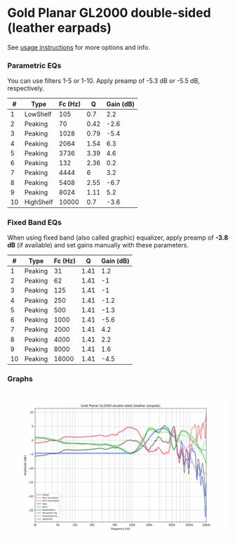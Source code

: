 # Gold Planar GL2000 double-sided (leather earpads)
See [usage instructions](https://github.com/jaakkopasanen/AutoEq#usage) for more options and info.

### Parametric EQs
You can use filters 1-5 or 1-10. Apply preamp of -5.3 dB or -5.5 dB, respectively.

|   # | Type      |   Fc (Hz) |    Q |   Gain (dB) |
|-----|-----------|-----------|------|-------------|
|   1 | LowShelf  |       105 | 0.7  |         2.2 |
|   2 | Peaking   |        70 | 0.42 |        -2.6 |
|   3 | Peaking   |      1028 | 0.79 |        -5.4 |
|   4 | Peaking   |      2064 | 1.54 |         6.3 |
|   5 | Peaking   |      3736 | 3.39 |         4.6 |
|   6 | Peaking   |       132 | 2.36 |         0.2 |
|   7 | Peaking   |      4444 | 6    |         3.2 |
|   8 | Peaking   |      5408 | 2.55 |        -6.7 |
|   9 | Peaking   |      8024 | 1.11 |         5.2 |
|  10 | HighShelf |     10000 | 0.7  |        -3.6 |

### Fixed Band EQs
When using fixed band (also called graphic) equalizer, apply preamp of **-3.8 dB** (if available) and set gains manually with these parameters.

|   # | Type    |   Fc (Hz) |    Q |   Gain (dB) |
|-----|---------|-----------|------|-------------|
|   1 | Peaking |        31 | 1.41 |         1.2 |
|   2 | Peaking |        62 | 1.41 |        -1   |
|   3 | Peaking |       125 | 1.41 |        -1   |
|   4 | Peaking |       250 | 1.41 |        -1.2 |
|   5 | Peaking |       500 | 1.41 |        -1.3 |
|   6 | Peaking |      1000 | 1.41 |        -5.6 |
|   7 | Peaking |      2000 | 1.41 |         4.2 |
|   8 | Peaking |      4000 | 1.41 |         2.2 |
|   9 | Peaking |      8000 | 1.41 |         1.6 |
|  10 | Peaking |     16000 | 1.41 |        -4.5 |

### Graphs
![](./Gold%20Planar%20GL2000%20double-sided%20(leather%20earpads).png)
